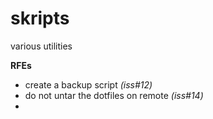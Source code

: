 skripts
=======

various utilities


**RFEs**
* create a backup script *(iss#12)*
* do not untar the dotfiles on remote *(iss#14)*  
* 
